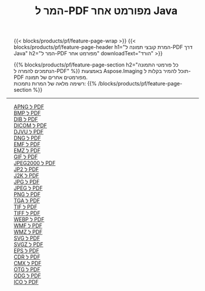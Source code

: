 ﻿---
title: המר ל-PDF מפורמט אחר Java 
weight: 3920
url: /he/java/conversion/to/pdf 
lang: he
langdirlevel: 2
locales: zh-hans,ja,it,ru,de,es,fr,nl,id,lt,pl,pt,vi,tr,ko,zh-hant,ar,hi,th,sv,cs,uk,he
description: באמצעות Aspose.Imaging תוכל להמיר בקלות ל-PDF מפורמט אחר
---

{{< blocks/products/pf/feature-page-wrap >}}
{{< blocks/products/pf/feature-page-header h1="המרת קובצי תמונה ל-PDF דרך Java" h2="המר ל-PDF מפורמט אחר" downloadText="הורד" >}}


{{% blocks/products/pf/feature-page-section  h2="כל פורמטי התמונה הנתמכים להמרה ל-PDF" %}}
באמצעות Aspose.Imaging תוכל להמיר בקלות ל-PDF מפורמטים אחרים של תמונה.
<br/>
רשימה מלאה של המרות נתמכות:
{{% /blocks/products/pf/feature-page-section %}}
<div class="container-fluid productfamilypage bg-gray">
    <div class="convertypes bg-gray agp-content section">
        <div class="container">
		<hr style="margin-left:-20px;"/>
		<div class="row other-converters">
		    <div class='col-md-2 other-converter remove-lp remove-rp'><a href="/imaging/he/java/conversion/apng-to-pdf" >APNG ל PDF</a></div>
<div class='col-md-2 other-converter remove-lp remove-rp'><a href="/imaging/he/java/conversion/bmp-to-pdf" >BMP ל PDF</a></div>
<div class='col-md-2 other-converter remove-lp remove-rp'><a href="/imaging/he/java/conversion/dib-to-pdf" >DIB ל PDF</a></div>
<div class='col-md-2 other-converter remove-lp remove-rp'><a href="/imaging/he/java/conversion/dicom-to-pdf" >DICOM ל PDF</a></div>
<div class='col-md-2 other-converter remove-lp remove-rp'><a href="/imaging/he/java/conversion/djvu-to-pdf" >DJVU ל PDF</a></div>
<div class='col-md-2 other-converter remove-lp remove-rp'><a href="/imaging/he/java/conversion/dng-to-pdf" >DNG ל PDF</a></div>
<div class='col-md-2 other-converter remove-lp remove-rp'><a href="/imaging/he/java/conversion/emf-to-pdf" >EMF ל PDF</a></div>
<div class='col-md-2 other-converter remove-lp remove-rp'><a href="/imaging/he/java/conversion/emz-to-pdf" >EMZ ל PDF</a></div>
<div class='col-md-2 other-converter remove-lp remove-rp'><a href="/imaging/he/java/conversion/gif-to-pdf" >GIF ל PDF</a></div>
<div class='col-md-2 other-converter remove-lp remove-rp'><a href="/imaging/he/java/conversion/jpeg2000-to-pdf" >JPEG2000 ל PDF</a></div>
<div class='col-md-2 other-converter remove-lp remove-rp'><a href="/imaging/he/java/conversion/jp2-to-pdf" >JP2 ל PDF</a></div>
<div class='col-md-2 other-converter remove-lp remove-rp'><a href="/imaging/he/java/conversion/j2k-to-pdf" >J2K ל PDF</a></div>
<div class='col-md-2 other-converter remove-lp remove-rp'><a href="/imaging/he/java/conversion/jpg-to-pdf" >JPG ל PDF</a></div>
<div class='col-md-2 other-converter remove-lp remove-rp'><a href="/imaging/he/java/conversion/jpeg-to-pdf" >JPEG ל PDF</a></div>
<div class='col-md-2 other-converter remove-lp remove-rp'><a href="/imaging/he/java/conversion/png-to-pdf" >PNG ל PDF</a></div>
<div class='col-md-2 other-converter remove-lp remove-rp'><a href="/imaging/he/java/conversion/tga-to-pdf" >TGA ל PDF</a></div>
<div class='col-md-2 other-converter remove-lp remove-rp'><a href="/imaging/he/java/conversion/tif-to-pdf" >TIF ל PDF</a></div>
<div class='col-md-2 other-converter remove-lp remove-rp'><a href="/imaging/he/java/conversion/tiff-to-pdf" >TIFF ל PDF</a></div>
<div class='col-md-2 other-converter remove-lp remove-rp'><a href="/imaging/he/java/conversion/webp-to-pdf" >WEBP ל PDF</a></div>
<div class='col-md-2 other-converter remove-lp remove-rp'><a href="/imaging/he/java/conversion/wmf-to-pdf" >WMF ל PDF</a></div>
<div class='col-md-2 other-converter remove-lp remove-rp'><a href="/imaging/he/java/conversion/wmz-to-pdf" >WMZ ל PDF</a></div>
<div class='col-md-2 other-converter remove-lp remove-rp'><a href="/imaging/he/java/conversion/svg-to-pdf" >SVG ל PDF</a></div>
<div class='col-md-2 other-converter remove-lp remove-rp'><a href="/imaging/he/java/conversion/svgz-to-pdf" >SVGZ ל PDF</a></div>
<div class='col-md-2 other-converter remove-lp remove-rp'><a href="/imaging/he/java/conversion/eps-to-pdf" >EPS ל PDF</a></div>
<div class='col-md-2 other-converter remove-lp remove-rp'><a href="/imaging/he/java/conversion/cdr-to-pdf" >CDR ל PDF</a></div>
<div class='col-md-2 other-converter remove-lp remove-rp'><a href="/imaging/he/java/conversion/cmx-to-pdf" >CMX ל PDF</a></div>
<div class='col-md-2 other-converter remove-lp remove-rp'><a href="/imaging/he/java/conversion/otg-to-pdf" >OTG ל PDF</a></div>
<div class='col-md-2 other-converter remove-lp remove-rp'><a href="/imaging/he/java/conversion/odg-to-pdf" >ODG ל PDF</a></div>
<div class='col-md-2 other-converter remove-lp remove-rp'><a href="/imaging/he/java/conversion/ico-to-pdf" >ICO ל PDF</a></div>
                </div>
        </div>
    </div>
</div>
<br/>

